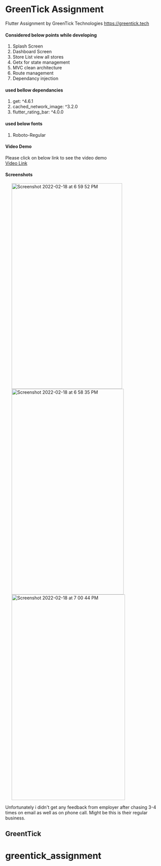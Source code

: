 # GreenTick Assignment

Flutter Assignment by GreenTick Technologies
https://greentick.tech

#### Considered below points while developing <br>
1. Splash Screen
2. Dashboard Screen
3. Store List view all stores
4. Getx for state management
5. MVC clean architecture
6. Route management
7. Dependancy injection

#### used bellow dependancies
1. get: ^4.6.1
2. cached_network_image: ^3.2.0
3. flutter_rating_bar: ^4.0.0

#### used below fonts
1. Roboto-Regular


#### Video Demo
Please click on below link to see the video demo <br>
[Video Link](https://drive.google.com/file/d/1nfqYDHtQTAOXm7rUvVJPn8HB2l3L-PSb/view?usp=sharing)

#### Screenshots
<p float="left">
  <img width="349" alt="Screenshot 2022-02-18 at 6 59 52 PM" src="https://user-images.githubusercontent.com/34621423/154692039-e2b803f9-037f-4a2f-bffd-3554131a21d0.png" width="300" height="650" hspace="20">
  <img width="354" alt="Screenshot 2022-02-18 at 6 58 35 PM" src="https://user-images.githubusercontent.com/34621423/154692045-91e3fe57-0d2f-4580-944a-6a9607b7abc7.png" width="300" height="650" hspace="20">
  <img width="358" alt="Screenshot 2022-02-18 at 7 00 44 PM" src="https://user-images.githubusercontent.com/34621423/154692011-8ed9986e-9c11-4316-bfa6-c2088e442d0f.png" width="300" height="650" hspace="20">
</p>



Unfortunately i didn't get any feedback from employer after chasing 3-4 times on email as well as on phone call. Might be this is their regular business.
## GreentTick


# greentick_assignment
